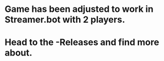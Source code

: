 # Game has been adjusted to work in Streamer.bot with 2 players.
# Head to the -Releases and find more about.
